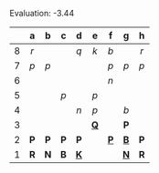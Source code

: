 Evaluation: -3.44



|     |  a  |  b  |  c  |  d  |  e  |  f  |  g  |  h  |
|:---:|:---:|:---:|:---:|:---:|:---:|:---:|:---:|:---:|
|  8  |  _r_  |     |     |  _q_  |  _k_  |  _b_  |     |  _r_  |
|  7  |  _p_  |  _p_  |     |     |     |  _p_  |  _p_  |  _p_  |
|  6  |     |     |     |     |     |  _n_  |     |     |
|  5  |     |     |  _p_  |     |  _p_  |     |     |     |
|  4  |     |     |     |  _n_  |  _p_  |     |  _b_  |     |
|  3  |     |     |     |     |  [**Q**](http://localhost:8080/api/chess/select?square=e3)  |     |  **P**  |     |
|  2  |  **P**  |  **P**  |  **P**  |  **P**  |     |  [**P**](http://localhost:8080/api/chess/select?square=f2)  |  [**B**](http://localhost:8080/api/chess/select?square=g2)  |  **P**  |
|  1  |  **R**  |  **N**  |  **B**  |  [**K**](http://localhost:8080/api/chess/select?square=d1)  |     |     |  [**N**](http://localhost:8080/api/chess/select?square=g1)  |  **R**  |